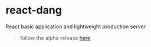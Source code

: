 # react-dang
React basic application and lightweight production server

> follow the alpha release [here](https://github.com/simonedelpopolo/react-dang/tree/v0.0.x)
